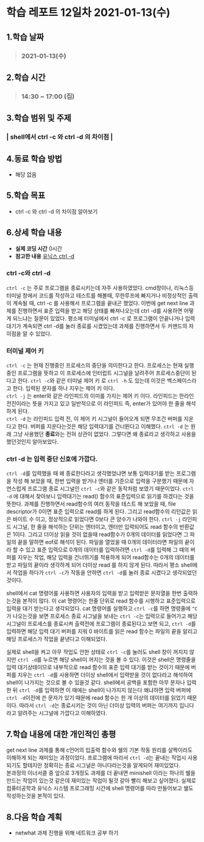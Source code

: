 # 학습 레포트 12일차 2021-01-13(수)
## 1.학습 날짜
> ### 2021-01-13(수)
## 2.학습 시간
> ### 14:30 ~ 17:00 (집)
## 3.학습 범위 및 주제
### | shell에서 ctrl -c 와 ctrl -d 의 차이점 |
## 4.동료 학습 방법
- 해당 없음
## 5.학습 목표
- ctrl -c 와 ctrl -d 의 차이점 알아보기
## 6.상세 학습 내용
- **실제 코딩 시간** 0시간
- **참고한 내용** [유닉스 ctrl -d](https://m.blog.naver.com/lifehelp/80104786507)

### ctrl -c와 ctrl -d
`ctrl -c` 는 주로 프로그램을 종료시키는데 자주 사용하였었다. cmd창이나, 리눅스등 터미널 창에서 코드를 작성하고 테스트를 해볼때, 무한루프에 빠지거나 비정상적인 출력이 계속될 때, ctrl -c 를 사용해서 프로그램을 끝내곤 했었다. 이번에 get next line 과제를 진행하면서 표준 입력을 받고 해당 상태를 빠져나오는데 ctrl -d를 사용하면 어떻게 되느냐는 질문이 있었다. 평소에 터미널에서 ctrl -c 로 프로그램이 안끝나거나 입력대기가 계속되면 ctrl -d를 눌러 종료를 시켰었는데 과제를 진행하면서 두 커맨드의 차이점을 알 수 있었다.

### 터미널 제어 키
`ctrl -c` 는 현재 진행중인 프로세스의 중단을 의미한다고 한다. 프로세스는 현재 실행중인 프로그램을 뜻하고 이 프로세스에 인터럽트 시그널을 날려주어 프로세스중단이 된다고 한다. `ctrl -c`와 같은 터미널 제어 키 로 `ctrl -h` 도 있는데 이것은 백스페이스라고 한다. 입력된 문자를 하나 지우는 제어 키 이다.\
`ctrl -j` 는 enter와 같은 라인피드의 이미를 가지는 제어 키 이다. 라인피드는 한라인 전진이라는 뜻을 가지고 있고 일반적으로 이 라인피드 즉, enter가 있어야 한 줄을 해석하게 된다.\
`ctrl -d` 는 라인피드 입력 전, 이 제어 키 시그널이 들어오게 되면 무조건 버퍼를 지운다고 한다. 버퍼를 지운다는것은 해당 입력대기를 건너뛴다고 이해했다. `ctrl -d` 는 원래 그냥 사용했던 **종료**와는 전혀 상관이 없었다. 그렇다면 왜 종료라고 생각하고 사용을 했던것인지 알아보았다.

### ctrl -d 는 입력 중단 신호에 가깝다.
`ctrl -d`를 입력했을 때 왜 종료한다라고 생각했었냐면 보통 입력대기를 받는 프로그램을 작성 해 보았을 때, 한번 입력을 받거나 엔터를 기준으로 입력을 구분했기 때문에 자연스럽게 프로그램 종료 시그널인 `ctrl -c`와 같은 동작처럼 보였기 때문이었다. `ctrl -d` 에 대해서 찾아보니 입력대기는 read() 함수의 표준입력으로 읽기를 하겠다는 것을 뜻한다. 과제를 진행하면서 read함수의 여러 동작을 테스트 해 보았을 때, file descriptor가 0이면 표준 입력으로 read를 하게 된다. 그리고 read함수의 리턴값은 읽은 바이트 수 이고, 정상적으로 읽었다면 0보다 큰 양수가 나와야 한다. `ctrl -j` 라인피드 시그널, 한 줄을 해석하는 단위는 엔터이고, 엔터만 입력되어도 read 함수의 반환값은 1이다. 그리고 더이상 읽을 것이 없을때 read함수가 0개의 데이터를 읽었다면 그 파일의 끝을 말하면 eof로 해석이 된다. 파일을 열었을 때 0개의 데이터라면 파일의 끝이라 할 수 있고 표준 입력으로 0개의 데이터를 입력하려면 `ctrl -d`를 입력해 그 때의 버퍼를 지우는 작업, 해당 입력을 건너뛰기를 적용하게 되어 read함수는 0개의 데이터를 받고 파일의 끝이라 생각하게 되어 더이상 read 를 하지 않게 된다. 따라서 평소 shell에서 작업을 하다가 `ctrl -c`가 작동을 안하면 `ctrl -d`를 눌러 종료 시켰다고 생각되었던 것이다.

shell에서 cat 명령어를 사용하면 사용자의 입력을 받고 입력받은 문자열을 한번 출력하는것을 본적이 많다. 이 cat 명령어는 한줄 단위로 read 함수를 시행하고 표준입력으로 입력을 대기 받는다고 생각되었다. cat 명령어를 실행하고 `ctrl -c`를 하면 명령줄에 `^C` 가 나오는것을 보면 프로세스 종료 시그널을 보내는 `ctrl -c`는 입력으로 들어가고 해당 시그널이 프로세스를 종료시켜 출력전에 프로그램이 종료된다고 보면 되고, `ctrl -d`를 입력하면 해당 입력 대기 버퍼를 지워 0 바이트를 읽은 read 함수는 파일의 끝을 알리고 해당 프로세스가 작업을 끝낸다고 이해되었다.

실제로 shell을 켜고 아무 작업도 안한 상태로 `ctrl -c`를 눌러도 shell 창이 꺼지지 않지만 `ctrl -d`를 누르면 해당 shell이 꺼지는 것을 볼 수 있다. 이것은 shell은 명령줄을 입력 대기상태이므로 내부적으로 read 함수의 표준 입력 대기를 받는 것이기 때문에 버퍼를 지우는 `ctrl -d`를 사용하면 더이상 shell에서 입력받을 것이 없다라고 해석하여 shell이 나가지는 것으로 볼 수 있을것 같다. shell에서 공백을 포함한 아무 문자나 입력 한 뒤 `ctrl -d`를 입력하면 이 때에는 shell이 나가지지 않는다 왜냐하면 입력 버퍼에 `ctrl -d`이전에 쓴 문자가 있기 때문에 read 함수는 한 개 이상의 데이터를 읽었기 때문이다.
따라서 `ctrl -d`는 종료시키는 것이 아닌 더이상 입력의 버퍼는 여기까지 입니다 라고 알려주는 시그널에 가깝다고 이해하였다.

## 7.학습 내용에 대한 개인적인 총평
get next line 과제를 통해 c언어의 입출력 함수와 쉘의 기본 작동 원리를 살짝이라도 이해하게 되는 재미있는 과정이었다. 프로그램에 따라서 `ctrl -d`는 끝내는 작업시 사용되기도 할테지만 정확히는 종료 시그널은 아니다라는것을 알게되어 재미있었다. \
본과정의 이너서클 중 앞으로 3개정도 과제를 더 끝내면 minishell 이라는 하나의 쉘을 만드는 작업이 있는것 같은데 재미있는 작업이 될것 같아 빨리 해보고 싶어졌다. 실제로 컴퓨터공학과 유닉스 시스템 프로그래밍 시간에 shell 명령어를 따라 만들어보고 쉘도 작성하는것을 본적이 있다. 
## 8.다음 학습 계획
- netwhat 과제 진행을 위해 네트워크 공부 하기
